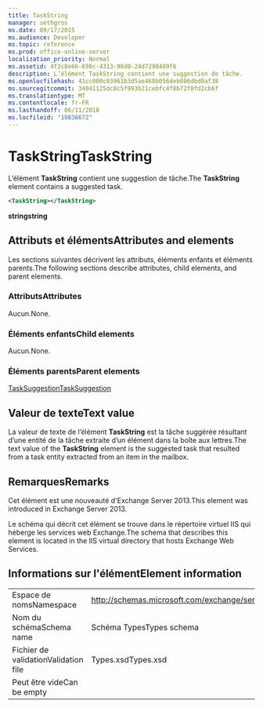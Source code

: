 ```yaml
---
title: TaskString
manager: sethgros
ms.date: 09/17/2015
ms.audience: Developer
ms.topic: reference
ms.prod: office-online-server
localization_priority: Normal
ms.assetid: 4f2c8e66-698c-4313-98d0-24d7298489f6
description: L’élément TaskString contient une suggestion de tâche.
ms.openlocfilehash: 41cc000c03961b3d5ae468b056deb806dbd0af38
ms.sourcegitcommit: 34041125dc8c5f993b21cebfc4f8b72f0fd2cb6f
ms.translationtype: MT
ms.contentlocale: fr-FR
ms.lasthandoff: 06/11/2018
ms.locfileid: "19838672"
---
```

# <a name="taskstring"></a><span data-ttu-id="58841-103">TaskString</span><span class="sxs-lookup"><span data-stu-id="58841-103">TaskString</span></span>

<span data-ttu-id="58841-104">L’élément **TaskString** contient une suggestion de tâche.</span><span class="sxs-lookup"><span data-stu-id="58841-104">The **TaskString** element contains a suggested task.</span></span> 
  
```XML
<TaskString></TaskString>
```

<span data-ttu-id="58841-105">**string**</span><span class="sxs-lookup"><span data-stu-id="58841-105">**string**</span></span>

## <a name="attributes-and-elements"></a><span data-ttu-id="58841-106">Attributs et éléments</span><span class="sxs-lookup"><span data-stu-id="58841-106">Attributes and elements</span></span>

<span data-ttu-id="58841-107">Les sections suivantes décrivent les attributs, éléments enfants et éléments parents.</span><span class="sxs-lookup"><span data-stu-id="58841-107">The following sections describe attributes, child elements, and parent elements.</span></span>
  
### <a name="attributes"></a><span data-ttu-id="58841-108">Attributs</span><span class="sxs-lookup"><span data-stu-id="58841-108">Attributes</span></span>

<span data-ttu-id="58841-109">Aucun.</span><span class="sxs-lookup"><span data-stu-id="58841-109">None.</span></span>
  
### <a name="child-elements"></a><span data-ttu-id="58841-110">Éléments enfants</span><span class="sxs-lookup"><span data-stu-id="58841-110">Child elements</span></span>

<span data-ttu-id="58841-111">Aucun.</span><span class="sxs-lookup"><span data-stu-id="58841-111">None.</span></span>
  
### <a name="parent-elements"></a><span data-ttu-id="58841-112">Éléments parents</span><span class="sxs-lookup"><span data-stu-id="58841-112">Parent elements</span></span>

[<span data-ttu-id="58841-113">TaskSuggestion</span><span class="sxs-lookup"><span data-stu-id="58841-113">TaskSuggestion</span></span>](tasksuggestion.md)
  
## <a name="text-value"></a><span data-ttu-id="58841-114">Valeur de texte</span><span class="sxs-lookup"><span data-stu-id="58841-114">Text value</span></span>

<span data-ttu-id="58841-115">La valeur de texte de l’élément **TaskString** est la tâche suggérée résultant d’une entité de la tâche extraite d’un élément dans la boîte aux lettres.</span><span class="sxs-lookup"><span data-stu-id="58841-115">The text value of the **TaskString** element is the suggested task that resulted from a task entity extracted from an item in the mailbox.</span></span> 
  
## <a name="remarks"></a><span data-ttu-id="58841-116">Remarques</span><span class="sxs-lookup"><span data-stu-id="58841-116">Remarks</span></span>

<span data-ttu-id="58841-117">Cet élément est une nouveauté d'Exchange Server 2013.</span><span class="sxs-lookup"><span data-stu-id="58841-117">This element was introduced in Exchange Server 2013.</span></span>
  
<span data-ttu-id="58841-118">Le schéma qui décrit cet élément se trouve dans le répertoire virtuel IIS qui héberge les services web Exchange.</span><span class="sxs-lookup"><span data-stu-id="58841-118">The schema that describes this element is located in the IIS virtual directory that hosts Exchange Web Services.</span></span>
  
## <a name="element-information"></a><span data-ttu-id="58841-119">Informations sur l'élément</span><span class="sxs-lookup"><span data-stu-id="58841-119">Element information</span></span>

|||
|:-----|:-----|
|<span data-ttu-id="58841-120">Espace de noms</span><span class="sxs-lookup"><span data-stu-id="58841-120">Namespace</span></span>  <br/> |http://schemas.microsoft.com/exchange/services/2006/types  <br/> |
|<span data-ttu-id="58841-121">Nom du schéma</span><span class="sxs-lookup"><span data-stu-id="58841-121">Schema name</span></span>  <br/> |<span data-ttu-id="58841-122">Schéma Types</span><span class="sxs-lookup"><span data-stu-id="58841-122">Types schema</span></span>  <br/> |
|<span data-ttu-id="58841-123">Fichier de validation</span><span class="sxs-lookup"><span data-stu-id="58841-123">Validation file</span></span>  <br/> |<span data-ttu-id="58841-124">Types.xsd</span><span class="sxs-lookup"><span data-stu-id="58841-124">Types.xsd</span></span>  <br/> |
|<span data-ttu-id="58841-125">Peut être vide</span><span class="sxs-lookup"><span data-stu-id="58841-125">Can be empty</span></span>  <br/> ||
   

